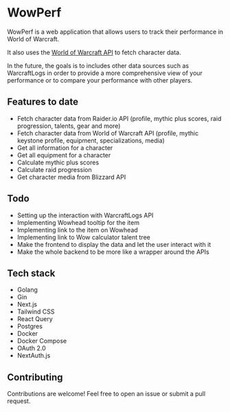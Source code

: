 # WowPerf

WowPerf is a web application that allows users to track their performance in World of Warcraft.

It also uses the [World of Warcraft API](https://worldofwarcraft.blizzard.com/en-gb/) to fetch character data.

In the future, the goals is to includes other data sources such as WarcraftLogs in order to provide a more comprehensive view of your performance or to compare your performance with other players.

## Features to date

- Fetch character data from Raider.io API (profile, mythic plus scores, raid progression, talents, gear and more)
- Fetch character data from World of Warcraft API (profile, mythic keystone profile, equipment, specializations, media)
- Get all information for a character
- Get all equipment for a character
- Calculate mythic plus scores
- Calculate raid progression
- Get character media from Blizzard API

## Todo

- Setting up the interaction with WarcraftLogs API
- Implementing Wowhead tooltip for the item
- Implementing link to the item on Wowhead
- Implementing link to Wow calculator talent tree
- Make the frontend to display the data and let the user interact with it
- Make the whole backend to be more like a wrapper around the APIs

## Tech stack

- Golang
- Gin
- Next.js
- Tailwind CSS
- React Query
- Postgres
- Docker
- Docker Compose
- OAuth 2.0
- NextAuth.js

## Contributing

Contributions are welcome! Feel free to open an issue or submit a pull request.

